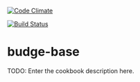 [![Code Climate](https://codeclimate.com/github/budgester/budge-base.svg)](https://codeclimate.com/github/budgester/budge-base)

[![Build Status](https://travis-ci.org/budgester/budge-base.svg?branch=master)](https://travis-ci.org/budgester/budge-base)

# budge-base

TODO: Enter the cookbook description here.

